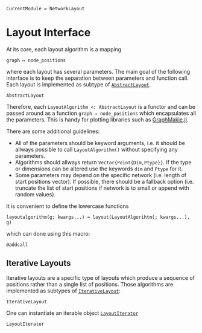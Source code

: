 ```@meta
CurrentModule = NetworkLayout
```

# Layout Interface

At its core, each layout algorithm is a mapping 
```
graph ↦ node_positions
```
where each layout has several parameters. The main goal of the following interface is to keep the separation between parameters and function call. 
Each layout is implemented as subtype of [`AbstractLayout`](@ref).

```@docs
AbstractLayout
```

Therefore, each `LayoutAlgorithm <: AbstractLayout` is a functor and can be passed around as a function `graph ↦ node_positions` which encapsulates all the parameters. This is handy for plotting libraries such as [GraphMakie.jl](http://juliaplots.org/GraphMakie.jl/previews/PR9/).

There are some additional guidelines:
- All of the parameters should be keyword arguments, i.e. it should be allways
  possible to call `LayoutAlgorithm()` without specifying any parameters.
- Algorithms should allways return `Vector{Point{Dim,Ptype}}`. If the type or
  dimensions can be altered use the keywords `dim` and `Ptype` for it.
- Some parameters may depend on the specific network (i.e. length of start
  positions vector). If possible, there should be a fallback option (i.e.
  truncate the list of start positions if network is to small or append with
  random values).
  
It is convenient to define the lowercase functions 
```
layoutalgorithm(g; kwargs...) = layout(LayoutAlgorihtm(; kwargs...), g)
```
which can done using this macro:
```@docs
@addcall
```

## Iterative Layouts
Iterative layouts are a specific type of layouts which produce a sequence of positions rather than a single list of positions. Those algorithms are implemented as subtypes of [`IterativeLayout`](@ref):

```@docs
IterativeLayout
```

One can instantiate an iterable object [`LayoutIterator`](@ref)
```@docs
LayoutIterator
```
